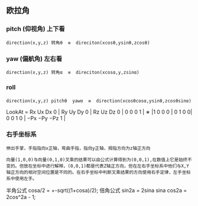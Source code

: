 ﻿## 欧拉角
### pitch (仰视角) 上下看
	direction(x,y,z) 转角θ  ≡  direciton(xcosθ,ysinθ,zcosθ)
### yaw (偏航角) 左右看	
	direction(x,y,z) 转角α  ≡  direciton(xcosα,y,zsinα)
### roll


####
	direction(x,y,z) pitchθ  yawα  ≡  direction(xcosθcosα,ysinθ,zcosθsinα)



LookAt =  Rx  Ux  Dx  0 |  Ry  Uy  Dy  0 | Rz  Uz  Dz  0 | 0  0  0  1 | ∗  |1  0  0  0 | 0  1  0  0|  0  0  1  0 | −Px  −Py  −Pz  1 |

### 右手坐标系
	伸出手掌，手指指向x正轴，弯曲手指，指向y正轴，拇指方向为z轴正方向

	向量(1,0,0)与向量(0,1,0)叉乘的结果可以由公式计算得到为(0,0,1),在数值上它是始终不变的。但放在坐标中进行解释，(0,0,1)都是代表Z轴正方向，但在左右手坐标系中他们与X,Y轴正方向的相对空间位置是不同的。在右手坐标中判断叉乘结果的方向使用右手定律，左手坐标系中使用左手。


半角公式 cosa/2 = +-sqrt((1+cosa)/2);
倍角公式 sin2a = 2sina sina
	cos2a = 2cos^2a - 1;
	

